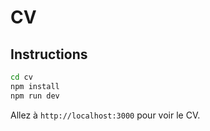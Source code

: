 # CV

## Instructions

```bash
cd cv
npm install
npm run dev
```

Allez à `http://localhost:3000` pour voir le CV.
